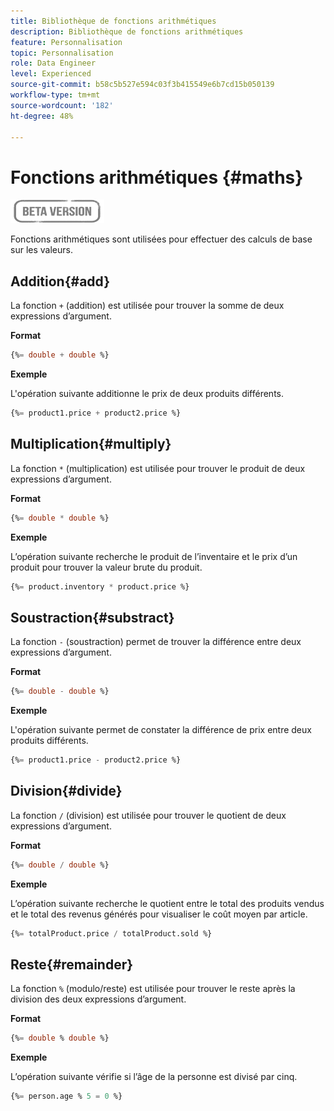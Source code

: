 ```yaml
---
title: Bibliothèque de fonctions arithmétiques
description: Bibliothèque de fonctions arithmétiques
feature: Personnalisation
topic: Personnalisation
role: Data Engineer
level: Experienced
source-git-commit: b58c5b527e594c03f3b415549e6b7cd15b050139
workflow-type: tm+mt
source-wordcount: '182'
ht-degree: 48%

---
```


# Fonctions arithmétiques {#maths}

![](../../assets/do-not-localize/badge.png)

Fonctions arithmétiques sont utilisées pour effectuer des calculs de base sur les valeurs.

## Addition{#add}

La fonction `+` (addition) est utilisée pour trouver la somme de deux expressions d’argument.

**Format**

```sql
{%= double + double %}
```

**Exemple**

L&#39;opération suivante additionne le prix de deux produits différents.

```sql
{%= product1.price + product2.price %}
```

## Multiplication{#multiply}

La fonction `*` (multiplication) est utilisée pour trouver le produit de deux expressions d’argument.

**Format**

```sql
{%= double * double %}
```

**Exemple**

L’opération suivante recherche le produit de l’inventaire et le prix d’un produit pour trouver la valeur brute du produit.

```sql
{%= product.inventory * product.price %}
```

## Soustraction{#substract}

La fonction `-` (soustraction) permet de trouver la différence entre deux expressions d’argument.

**Format**

```sql
{%= double - double %}
```

**Exemple**

L&#39;opération suivante permet de constater la différence de prix entre deux produits différents.

```sql
{%= product1.price - product2.price %}
```

## Division{#divide}

La fonction `/` (division) est utilisée pour trouver le quotient de deux expressions d’argument.

**Format**

```sql
{%= double / double %}
```

**Exemple**

L’opération suivante recherche le quotient entre le total des produits vendus et le total des revenus générés pour visualiser le coût moyen par article.

```sql
{%= totalProduct.price / totalProduct.sold %}
```

## Reste{#remainder}

La fonction `%` (modulo/reste) est utilisée pour trouver le reste après la division des deux expressions d’argument.

**Format**

```sql
{%= double % double %}
```

**Exemple**

L’opération suivante vérifie si l’âge de la personne est divisé par cinq.

```sql
{%= person.age % 5 = 0 %}
```
